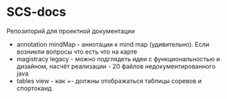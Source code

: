 # SCS-docs

Репозиторий для проектной документации

+ annotation mindMap - аннотации к mind map (удивительно). Если возникли вопросы что есть что на карте
+ magistracy legacy - можно подглядеть идеи с функциональностью и дизайном, насчёт реализации - 20 файлов недокументированного java
+ tables view - как +- должны отображаться таблицы соревов и спортокаид
